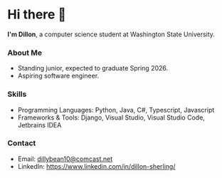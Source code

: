 # Hi there 👋

**I'm Dillon**, a computer science student at Washington State University.

### About Me
* Standing junior, expected to graduate Spring 2026.
* Aspiring software engineer.

### Skills
* Programming Languages: Python, Java, C#, Typescript, Javascript
* Frameworks & Tools: Django, Visual Studio, Visual Studio Code, Jetbrains IDEA

### Contact
* Email: dillybean10@comcast.net
* LinkedIn: https://www.linkedin.com/in/dillon-sherling/
